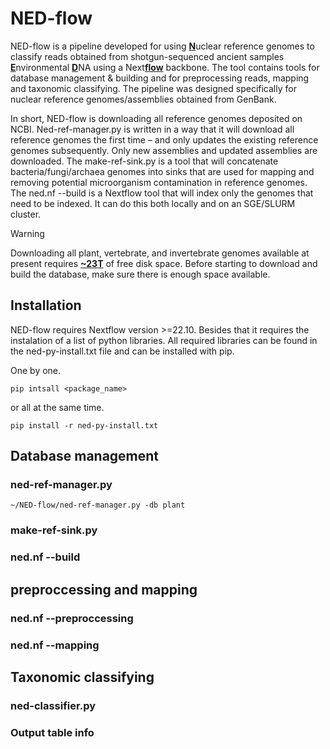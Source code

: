 # NED-flow

NED-flow is a pipeline developed for using <ins>**N**</ins>uclear reference genomes to classify reads obtained from shotgun-sequenced ancient samples <ins>**E**</ins>nvironmental <ins>**D**</ins>NA using a Next<ins>**flow**</ins> backbone. The tool contains tools for database management & building and for preprocessing reads, mapping and taxonomic classifying. The pipeline was designed specifically for nuclear reference genomes/assemblies obtained from GenBank.

In short, NED-flow is downloading all reference genomes deposited on NCBI. Ned-ref-manager.py is written in a way that it will download all reference genomes the first time – and only updates the existing reference genomes subsequently. Only new assemblies and updated assemblies are downloaded. The make-ref-sink.py is a tool that will concatenate bacteria/fungi/archaea genomes into sinks that are used for mapping and removing potential microorganism contamination in reference genomes. The ned.nf --build is a Nextflow tool that will index only the genomes that need to be indexed. It can do this both locally and on an SGE/SLURM cluster.

> [!WARNING]
> Downloading all plant, vertebrate, and invertebrate genomes available at present requires <ins>**~23T**</ins> of free disk space. Before starting to download and build the database, make sure there is enough space available. 

## Installation

NED-flow requires Nextflow version >=22.10. Besides that it requires the instalation of a list of python libraries. All required libraries can be found in the ned-py-install.txt file and can be installed with pip.

One by one.
```
pip intsall <package_name>
```
or all at the same time.

```
pip install -r ned-py-install.txt
```

## Database management


### ned-ref-manager.py
```
~/NED-flow/ned-ref-manager.py -db plant
```

### make-ref-sink.py 

### ned.nf --build

## preproccessing and mapping
### ned.nf --preproccessing

### ned.nf --mapping

## Taxonomic classifying
### ned-classifier.py
### Output table info